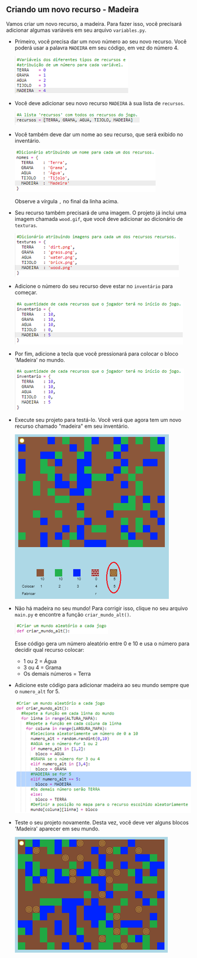 ## Criando um novo recurso - Madeira

Vamos criar um novo recurso, a madeira. Para fazer isso, você precisará adicionar algumas variáveis ​​em seu arquivo `variables.py`.

+ Primeiro, você precisa dar um novo número ao seu novo recurso. Você poderá usar a palavra `MADEIRA` em seu código, em vez do número 4.
    
    ![screenshot](images/craft-wood-const.png)

+ Você deve adicionar seu novo recurso `MADEIRA` à sua lista de `recursos`.
    
    ![screenshot](images/craft-wood-resources.png)

+ Você também deve dar um nome ao seu recurso, que será exibido no inventário.
    
    ![screenshot](images/craft-wood-name.png)
    
    Observe a vírgula `,` no final da linha acima.

+ Seu recurso também precisará de uma imagem. O projeto já inclui uma imagem chamada `wood.gif`, que você deve adicionar ao dicionário de `texturas`.
    
    ![screenshot](images/craft-wood-texture.png)

+ Adicione o número do seu recurso deve estar no `inventário` para começar.
    
    ![screenshot](images/craft-wood-inventory.png)

+ Por fim, adicione a tecla que você pressionará para colocar o bloco 'Madeira' no mundo.
    
    ![screenshot](images/craft-wood-placekey.png)

+ Execute seu projeto para testá-lo. Você verá que agora tem um novo recurso chamado "madeira" em seu inventário.
    
    ![screenshot](images/craft-wood-test.png)

+ Não há madeira no seu mundo! Para corrigir isso, clique no seu arquivo `main.py` e encontre a função `criar_mundo_alt()`.
    
    ![screenshot](images/craft-wood-random1.png)
    
    Esse código gera um número aleatório entre 0 e 10 e usa o número para decidir qual recurso colocar:
    
    + 1 ou 2 = Água
    + 3 ou 4 = Grama
    + Os demais números = Terra

+ Adicione este código para adicionar madeira ao seu mundo sempre que o `numero_alt` for 5.
    
    ![screenshot](images/craft-wood-random2.png)

+ Teste o seu projeto novamente. Desta vez, você deve ver alguns blocos 'Madeira' aparecer em seu mundo.
    
    ![screenshot](images/craft-wood-test2.png)